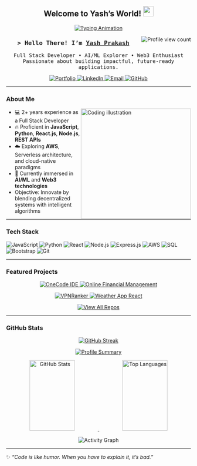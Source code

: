 <!-- Header with Wave Animation -->
<h2 align="center">
  Welcome to Yash’s World!
  <img src="https://media.giphy.com/media/hvRJCLFzcasrR4ia7z/giphy.gif" width="28" />
</h2>

<!-- Typing Animation -->
<p align="center">
  <a href="https://github.com/YashPrakash07">
    <img src="https://readme-typing-svg.herokuapp.com?lines=Full+Stack+Developer;Building+AI%2FML+%26+Web3;Open-Source+Enthusiast;Constantly+Learning&center=true&width=500&height=45" alt="Typing Animation"/>
  </a>
</p>

<!-- Profile Views -->
<a href="https://komarev.com/ghpvc/?username=YashPrakash07">
  <img align="right" src="https://komarev.com/ghpvc/?username=YashPrakash07&label=Visitors&color=0e75b6&style=flat" alt="Profile view count"/>
</a>

<!-- Introduction -->
<h3 align="center">
  <samp>
    &gt; Hello There! I’m <b><a href="https://yashprakash.netlify.app" target="_blank">Yash Prakash</a></b>
  </samp>
</h3>
<p align="center">
  <samp>
    Full Stack Developer • AI/ML Explorer • Web3 Enthusiast  
    <br/>
    Passionate about building impactful, future-ready applications.
  </samp>
</p>

<!-- Social Badges -->
<p align="center">
  <a href="https://yashprakash.netlify.app" target="_blank">
    <img src="https://img.shields.io/badge/Portfolio-DC143C?style=for-the-badge&logo=vercel&logoColor=white" alt="Portfolio"/>
  </a>
  <a href="https://linkedin.com/in/yashprakash07" target="_blank">
    <img src="https://img.shields.io/badge/LinkedIn-0077B5?style=for-the-badge&logo=linkedin&logoColor=white" alt="LinkedIn"/>
  </a>
  <a href="mailto:yashprakash07@gmail.com" target="_blank">
    <img src="https://img.shields.io/badge/Email-D14836?style=for-the-badge&logo=gmail&logoColor=white" alt="Email"/>
  </a>
  <a href="https://github.com/YashPrakash07" target="_blank">
    <img src="https://img.shields.io/badge/GitHub-100000?style=for-the-badge&logo=github&logoColor=white" alt="GitHub"/>
  </a>
</p>

---

###  About Me

<img align="right" width="300" src="https://raw.githubusercontent.com/abhisheknaiidu/abhisheknaiidu/master/code.gif" alt="Coding illustration"/>

- 💻 2+ years experience as a Full Stack Developer  
- 🔥 Proficient in **JavaScript**, **Python**, **React.js**, **Node.js**, **REST APIs**  
- ☁️ Exploring **AWS**, Serverless architecture, and cloud-native paradigms  
- 🤖 Currently immersed in **AI/ML** and **Web3 technologies**  
-  Objective: Innovate by blending decentralized systems with intelligent algorithms

---

###  Tech Stack

![JavaScript](https://img.shields.io/badge/JavaScript-F0DB4F?style=for-the-badge&logo=javascript&logoColor=black)
![Python](https://img.shields.io/badge/Python-3776AB?style=for-the-badge&logo=python&logoColor=white)
![React](https://img.shields.io/badge/React-61DBFB?style=for-the-badge&logo=react&logoColor=black)
![Node.js](https://img.shields.io/badge/Node.js-3C873A?style=for-the-badge&logo=node.js&logoColor=white)
![Express.js](https://img.shields.io/badge/Express.js-000000?style=for-the-badge&logo=express&logoColor=white)
![AWS](https://img.shields.io/badge/AWS-FF9900?style=for-the-badge&logo=amazonaws&logoColor=white)
![SQL](https://img.shields.io/badge/SQL-025E8C?style=for-the-badge&logo=mysql&logoColor=white)
![Bootstrap](https://img.shields.io/badge/Bootstrap-563D7C?style=for-the-badge&logo=bootstrap&logoColor=white)
![Git](https://img.shields.io/badge/Git-F05032?style=for-the-badge&logo=git&logoColor=white)

---

###  Featured Projects

<p align="center">
  <a href="https://github.com/YashPrakash07/OneCode-IDE" target="_blank">
    <img src="https://github-readme-stats.vercel.app/api/pin/?username=YashPrakash07&repo=OneCode-IDE&theme=radical&bg_color=0D1117&title_color=F85D7F&icon_color=F8D866" alt="OneCode IDE" />
  </a>
  <a href="https://github.com/YashPrakash07/Online-Financial-Management" target="_blank">
    <img src="https://github-readme-stats.vercel.app/api/pin/?username=YashPrakash07&repo=Online-Financial-Management&theme=radical&bg_color=0D1117&title_color=F85D7F&icon_color=F8D866" alt="Online Financial Management" />
  </a>
</p>

<p align="center">
  <a href="https://github.com/YashPrakash07/vpnranker" target="_blank">
    <img src="https://github-readme-stats.vercel.app/api/pin/?username=YashPrakash07&repo=vpnranker&theme=radical&bg_color=0D1117&title_color=F85D7F&icon_color=F8D866" alt="VPNRanker"/>
  </a>
  <a href="https://github.com/YashPrakash07/Weather-app-react" target="_blank">
    <img src="https://github-readme-stats.vercel.app/api/pin/?username=YashPrakash07&repo=Weather-app-react&theme=radical&bg_color=0D1117&title_color=F85D7F&icon_color=F8D866" alt="Weather App React"/>
  </a>
</p>

<p align="center">
  <a href="https://github.com/YashPrakash07?tab=repositories" target="_blank">
    <img alt="View All Repos" title="View All Repositories" src="https://img.shields.io/badge/View%20All%20Repos-2962FF?style=for-the-badge&logo=github&logoColor=white" />
  </a>
</p>

---

###  GitHub Stats

<p align="center">
  <a href="https://github.com/YashPrakash07">
    <img src="https://github-readme-streak-stats.herokuapp.com/?user=YashPrakash07&theme=radical" alt="GitHub Streak" />
  </a>
</p>

<p align="center">
  <a href="https://github.com/YashPrakash07">
    <img src="https://github-profile-summary-cards.vercel.app/api/cards/profile-details?username=YashPrakash07&theme=radical" alt="Profile Summary" />
  </a>
</p>

<p align="center">
  <a href="https://github.com/YashPrakash07">
    <img alt="GitHub Stats" src="https://denvercoder1-github-readme-stats.vercel.app/api?username=YashPrakash07&show_icons=true&count_private=true&theme=react&bg_color=0D1117&title_color=F85D7F&icon_color=F8D866" height="192px" width="49.5%" />
    <img alt="Top Languages" src="https://denvercoder1-github-readme-stats.vercel.app/api/top-langs/?username=YashPrakash07&langs_count=8&layout=compact&theme=react&bg_color=0D1117&title_color=F85D7F&icon_color=F8D866" height="192px" width="49.5%" />
  </a>
</p>

<p align="center">
  <img src="https://github-readme-activity-graph.vercel.app/graph?username=YashPrakash07&custom_title=Yash%20Prakash%20GitHub%20Activity&bg_color=0D1117&color=7F3FBF&line=7F3FBF&point=7F3FBF&area=true&title_color=FFFFFF" alt="Activity Graph"/>
</p>

---

✨ _“Code is like humor. When you have to explain it, it’s bad.”_

